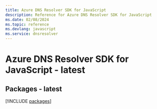 ```yaml
---
title: Azure DNS Resolver SDK for JavaScript
description: Reference for Azure DNS Resolver SDK for JavaScript
ms.date: 02/08/2024
ms.topic: reference
ms.devlang: javascript
ms.service: dnsresolver
---
```

# Azure DNS Resolver SDK for JavaScript - latest
## Packages - latest
[!INCLUDE [packages](dns-resolver-index.md)]